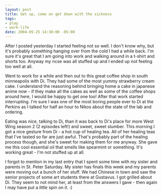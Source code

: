 ```yaml
--- 
layout: post
title: Get up, come on get down with the sickness
tags: 
- play
- work-life
date: 2004-05-25 14:30:00 -05:00
---
```

After I posted yesterday I started feeling not so well.  I don't know why, but it's probably something hanging over from the cold I had a while back. I'm sure it's great that I am going into work and walking around in a t-shirt and shorts too.  Anyway my ncse was all stuffed up and I ended up not feeling too well at all.

Went to work for a while and then out to this great coffee shop in south minneapolis with Di.  They had some of the most yummy strawberry cream cake. I understand the reasoning behind bringing home a cake in japanese anime now - if they make all the cakes as well as some of the coffee shops around here, I would be happy to get one too!  After that work started interrupting.  I'm sure I was one of the most boring people ever to Di at the Perkins as I talked for half an hour to Nikos about the state of the lab and ordering.

Eating was nice, talking to Di, than it was back to Di's place for more West Wing season 2 (2 episodes left!) and sweet, sweet slumber.  This morning I got a nice gesture from Di - a hot cup of healing tea.  All of her healing teas that I've tasted so far are just awful.  That's probably part of the healing process though, and she's sweet for making them for me anyway.   She gave me this cool essential oil that smells like spearmint or something.  It's working great - I'm not stuffed up at all.

I forgot to mention in my last entry that I spent some time with my sister and parents in St. Peter Saturday.  My sister has finals this week and my parents were moving out a bunch of her stuff.  We had Chinese in town and saw the senior projects of some art students there at Gustavus.  I got grilled about Di.  They seem to not mind her, at least from the answers I gave - then again I may have put a <em>little</em> spin on it. :)
